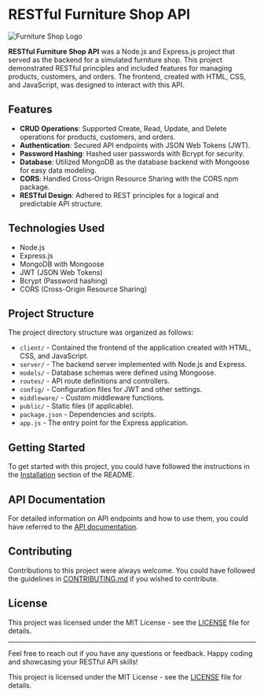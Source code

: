 # RESTful Furniture Shop API

![Furniture Shop Logo](https://your-logo-url-here.com)

**RESTful Furniture Shop API** was a Node.js and Express.js project that served as the backend for a simulated furniture shop. This project demonstrated RESTful principles and included features for managing products, customers, and orders. The frontend, created with HTML, CSS, and JavaScript, was designed to interact with this API.

## Features

- **CRUD Operations**: Supported Create, Read, Update, and Delete operations for products, customers, and orders.
- **Authentication**: Secured API endpoints with JSON Web Tokens (JWT).
- **Password Hashing**: Hashed user passwords with Bcrypt for security.
- **Database**: Utilized MongoDB as the database backend with Mongoose for easy data modeling.
- **CORS**: Handled Cross-Origin Resource Sharing with the CORS npm package.
- **RESTful Design**: Adhered to REST principles for a logical and predictable API structure.

## Technologies Used

- Node.js
- Express.js
- MongoDB with Mongoose
- JWT (JSON Web Tokens)
- Bcrypt (Password hashing)
- CORS (Cross-Origin Resource Sharing)

## Project Structure

The project directory structure was organized as follows:

- `client/` - Contained the frontend of the application created with HTML, CSS, and JavaScript.
- `server/` - The backend server implemented with Node.js and Express.
- `models/` - Database schemas were defined using Mongoose.
- `routes/` - API route definitions and controllers.
- `config/` - Configuration files for JWT and other settings.
- `middleware/` - Custom middleware functions.
- `public/` - Static files (if applicable).
- `package.json` - Dependencies and scripts.
- `app.js` - The entry point for the Express application.

## Getting Started

To get started with this project, you could have followed the instructions in the [Installation](#installation) section of the README.

## API Documentation

For detailed information on API endpoints and how to use them, you could have referred to the [API documentation](api-documentation.md).

## Contributing

Contributions to this project were always welcome. You could have followed the guidelines in [CONTRIBUTING.md](CONTRIBUTING.md) if you wished to contribute.

## License

This project was licensed under the MIT License - see the [LICENSE](LICENSE) file for details.

---

Feel free to reach out if you have any questions or feedback. Happy coding and showcasing your RESTful API skills!

This project is licensed under the MIT License - see the [LICENSE](LICENSE) file for details.

